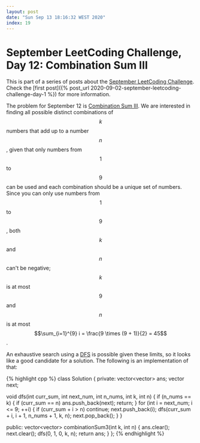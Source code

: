 ```yaml
---
layout: post
date: "Sun Sep 13 18:16:32 WEST 2020"
index: 19
---
```


# September LeetCoding Challenge, Day 12: Combination Sum III

<div class="message" markdown="1">

This is part of a series of posts about the [September LeetCoding
Challenge][september-challenge]. Check the [first post]({% post_url
2020-09-02-september-leetcoding-challenge-day-1 %}) for more information.

</div>

The problem for September 12 is [Combination Sum III][problem]. We are
interested in finding all possible distinct combinations of $$k$$ numbers that
add up to a number $$n$$, given that only numbers from $$1$$ to $$9$$ can be
used and each combination should be a unique set of numbers. Since you can only
use numbers from $$1$$ to $$9$$, both $$k$$ and $$n$$ can't be negative; $$k$$
is at most $$9$$ and $$n$$ is at most $$\sum_{i=1}^{9} i = \frac{9 \times (9 +
1)}{2} = 45$$.

An exhaustive search using a [DFS][dfs] is possible given these limits, so it
looks like a good candidate for a solution. The following is an implementation
of that:

{% highlight cpp %}
class Solution {
private:
  vector<vector<int>> ans;
  vector<int> next;

  void dfs(int curr_sum, int next_num, int n_nums, int k, int n) {
    if (n_nums == k) {
      if (curr_sum == n)
        ans.push_back(next);
      return;
    }
    for (int i = next_num; i <= 9; ++i) {
      if (curr_sum + i > n)
        continue;
      next.push_back(i);
      dfs(curr_sum + i, i + 1, n_nums + 1, k, n);
      next.pop_back();
    }
  }

public:
  vector<vector<int>> combinationSum3(int k, int n) {
    ans.clear();
    next.clear();
    dfs(0, 1, 0, k, n);
    return ans;
  }
};
{% endhighlight %}

[dfs]: https://en.wikipedia.org/wiki/Depth-first_search
[problem]: https://leetcode.com/problems/combination-sum-iii/
[september-challenge]: https://leetcode.com/explore/challenge/card/september-leetcoding-challenge/

